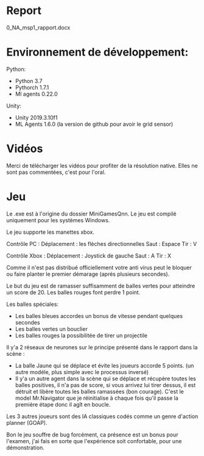 # Report
0_NA_msp1_rapport.docx


# Environnement de développement:
Python:
- Python 3.7
- Pythorch 1.7.1
- Ml agents 0.22.0
 
Unity:
- Unity 2019.3.10f1
- ML Agents 1.6.0 (la version de github pour avoir le grid sensor)
 
# Vidéos
 
Merci de télécharger les vidéos pour profiter de la résolution native.
Elles ne sont pas commentées, c'est pour l'oral.
 
# Jeu

Le .exe est à l'origine du dossier MiniGamesQnn.
Le jeu est compilé uniquement pour les systèmes Windows.

Le jeu supporte les manettes xbox.
 
Contrôle PC :
    Déplacement : les flèches directionnelles
    Saut : Espace
    Tir : V
 
Contrôle Xbox :
    Déplacement : Joystick de gauche
    Saut : A
    Tir : X

Comme il n'est pas distribué officiellement votre anti virus peut le bloquer ou faire planter le premier démarage (aprés plusieurs secondes).

Le but du jeu est de ramasser suffisamment de balles vertes pour atteindre un score de 20. Les balles rouges font perdre 1 point.
 
Les balles spéciales:
-    Les balles bleues accordes un bonus de vitesse pendant quelques secondes
-    Les balles vertes un bouclier
-    Les balles rouges la possibilitée de tirer un projectile
 
 
Il y'a 2 réseaux de neurones sur le principe présenté dans le rapport dans la scène :
-    La balle Jaune qui se déplace et évite les joueurs accorde 5 points. (un autre modéle, plus simple avec le processus inversé)
-    Il y'a un autre agent dans la scène qui se déplace et récupère toutes les balles positives, il n'a pas de score, si vous arrivez lui tirer dessus, il est détruit et libère toutes les balles ramassées (bon courage). C'est le model Mr.Navigator que je réinitialise à chaque fois qu'il passe la premiére étape donc il agît en boucle.
 
Les 3 autres joueurs sont des IA classiques codés comme un genre d'action planner (GOAP).
  
Bon le jeu souffre de bug forcément, ca présence est un bonus pour l'examen, j'ai fais en sorte que l'expérience soit confortable, pour une démonstration.

